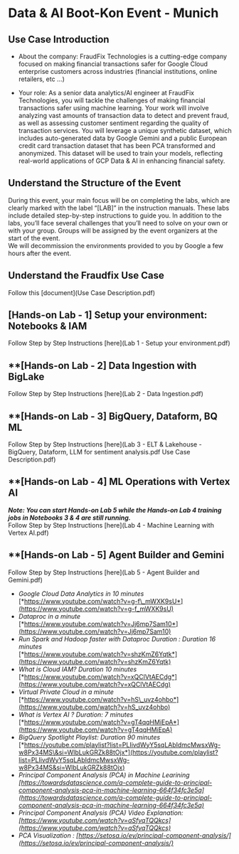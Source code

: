 # Data & AI Boot-Kon Event \- Munich


## Use Case Introduction

* About the company: FraudFix Technologies is a cutting-edge company focused on making financial transactions safer for Google Cloud enterprise customers across industries (financial institutions, online retailers, etc …)   
    
* Your role: As a senior data analytics/AI engineer at FraudFix Technologies, you will tackle the challenges of making financial transactions safer using machine learning. Your work will involve analyzing vast amounts of transaction data to detect and prevent fraud, as well as assessing customer sentiment regarding the quality of transaction services. You will leverage a unique synthetic dataset, which includes auto-generated data by Google Gemini and a public European credit card transaction dataset that has been PCA transformed and anonymized. This dataset will be used to train your models, reflecting real-world applications of GCP Data & AI in enhancing financial safety.

## Understand the Structure of the Event

During this event, your main focus will be on completing the labs, which are clearly marked with the label “\[LAB\]” in the instruction manuals. These labs include detailed step-by-step instructions to guide you. In addition to the labs, you’ll face several challenges that you’ll need to solve on your own or with your group. Groups will be assigned by the event organizers at the start of the event.  
We will decommission the environments provided to you by Google a few hours after the event.

## Understand the Fraudfix Use Case

Follow this [document](Use Case Description.pdf)

## \[Hands-on Lab \- 1\] Setup your environment: Notebooks & IAM

Follow Step by Step Instructions [here](Lab 1 - Setup your environment.pdf)

## **\[Hands-on Lab \- 2\] Data Ingestion with BigLake

Follow Step by Step Instructions [here](Lab 2 - Data Ingestion.pdf)

## **\[Hands-on Lab \- 3\] BigQuery, Dataform, BQ ML

Follow Step by Step Instructions [here](Lab 3 - ELT & Lakehouse - BigQuery, Dataform, LLM for sentiment analysis.pdf Use Case Description.pdf)

## **\[Hands-on Lab \- 4\] ML Operations with Vertex AI

***Note: You can start Hands-on Lab 5 while the Hands-on Lab 4 training jobs in Notebooks 3 & 4 are still running.***  
Follow Step by Step Instructions [here](Lab 4 - Machine Learning with Vertex AI.pdf) 

## **\[Hands-on Lab \- 5\] Agent Builder and Gemini

Follow Step by Step Instructions [here](Lab 5 - Agent Builder and Gemini.pdf)


* *Google Cloud Data Analytics in 10 minutes*  
  [*https://www.youtube.com/watch?v=g-f\_mWXK9sU*](https://www.youtube.com/watch?v=g-f_mWXK9sU)   
* *Dataproc in a minute*  
  [*https://www.youtube.com/watch?v=Jj6mp7Sam10*](https://www.youtube.com/watch?v=Jj6mp7Sam10)   
* *Run Spark and Hadoop faster with Dataproc Duration : Duration 16 minutes*  
  [*https://www.youtube.com/watch?v=shzKmZ6Yqtk*](https://www.youtube.com/watch?v=shzKmZ6Yqtk)   
* *What is Cloud IAM?  Duration 10 minutes*  
  [*https://www.youtube.com/watch?v=xQClVtAECdg*](https://www.youtube.com/watch?v=xQClVtAECdg)  
* *Virtual Private Cloud in a minute*  
  [*https://www.youtube.com/watch?v=hS\_uvz4ohbo*](https://www.youtube.com/watch?v=hS_uvz4ohbo)   
* *What is Vertex AI ? Duration: 7 minutes*  
  [*https://www.youtube.com/watch?v=gT4qqHMiEpA*](https://www.youtube.com/watch?v=gT4qqHMiEpA)   
* *BigQuery Spotlight Playlist:  Duration 90 minutes*   
  [*https://youtube.com/playlist?list=PLIivdWyY5sqLAbIdmcMwsxWg-w8Px34MS\&si=WlbLukGRZk88tOjx*](https://youtube.com/playlist?list=PLIivdWyY5sqLAbIdmcMwsxWg-w8Px34MS&si=WlbLukGRZk88tOjx)   
* *Principal Component Analysis (PCA) in Machine Learining [https://towardsdatascience.com/a-complete-guide-to-principal-component-analysis-pca-in-machine-learning-664f34fc3e5a](https://towardsdatascience.com/a-complete-guide-to-principal-component-analysis-pca-in-machine-learning-664f34fc3e5a)*  
* *Principal Component Analysis (PCA)  Video Explanation: [https://www.youtube.com/watch?v=aSfvqTQQkcs](https://www.youtube.com/watch?v=aSfvqTQQkcs)*   
* *PCA Visualization : [https://setosa.io/ev/principal-component-analysis/](https://setosa.io/ev/principal-component-analysis/)* 
